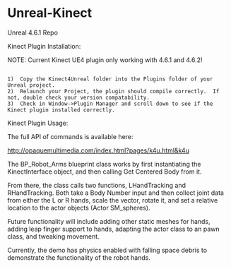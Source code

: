 # Unreal-Kinect
Unreal 4.6.1 Repo

Kinect Plugin Installation:

NOTE: Current Kinect UE4 plugin only working with 4.6.1 and 4.6.2!

```

1)  Copy the Kinect4Unreal folder into the Plugins folder of your Unreal project.  
2)  Relaunch your Project, the plugin should compile correctly.  If not, double check your version compatability.  
3)  Check in Window->Plugin Manager and scroll down to see if the Kinect plugin installed correctly.  

```

Kinect Plugin Usage:


The full API of commands is available here:

http://opaquemultimedia.com/index.html?pages/k4u.html&k4u

The BP_Robot_Arms blueprint class works by first instantiating the KinectInterface object, and then calling Get Centered Body from it.

From there, the class calls two functions, LHandTracking and RHandTracking.  Both take a Body Number input and then collect joint data from either the L or R hands, scale the vector, rotate it, and set a relative location to the actor objects (Actor SM_spheres).   

Future functionality will include adding other static meshes for hands, adding leap finger support to hands, adapting the actor class to an pawn class, and tweaking movement.  

Currently, the demo has physics enabled with falling space debris to demonstrate the functionality of the robot hands.
